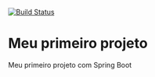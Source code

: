 [![Build Status](https://travis-ci.org/atayde/meu-primeiro-projeto.svg?branch=master)](https://travis-ci.org/atayde/meu-primeiro-projeto)
# Meu primeiro projeto
Meu primeiro projeto com Spring Boot
